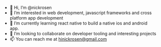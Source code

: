 - 👋 Hi, I’m @nickrosen
- 👀 I’m interested in web development, javascript frameworks and cross platform app development
- 🌱 I’m currently learning react native to build a native ios and android app.
- 💞️ I’m looking to collaborate on developer tooling and interesting projects
- 📫 You can reach me at hinickrosen@gmail.com

<!---
nickrosen/nickrosen is a ✨ special ✨ repository because its `README.md` (this file) appears on your GitHub profile.
You can click the Preview link to take a look at your changes.
--->
